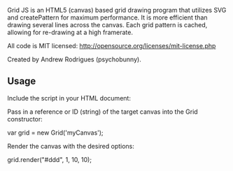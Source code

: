 Grid JS is an HTML5 (canvas) based grid drawing program that utilizes SVG and createPattern for maximum performance. It is more efficient than drawing several lines across the canvas. Each grid pattern is cached, allowing for re-drawing at a high framerate.

All code is MIT licensed: http://opensource.org/licenses/mit-license.php

Created by Andrew Rodrigues (psychobunny).


Usage
------

Include the script in your HTML document:

  <script src="grid.js"></script>

Pass in a reference or ID (string) of the target canvas into the Grid constructor:

  var grid = new Grid('myCanvas');

Render the canvas with the desired options:

  grid.render("#ddd", 1, 10, 10);